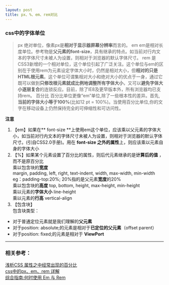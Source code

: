 ```yaml
---
layout: post
title: px、%、em、rem对比
---
```



### css中的字体单位  

>px  绝对单位，像素px是**相对于显示器屏幕分辨率**而言的。
>em  em是相对长度单位。参考物是**父元素的font-size**，具有继承的特点。如当前对行内文本的字体尺寸未被人为设置，则相对于浏览器的默认字体尺寸。
>rem  是CSS3新增的一个相对单位，这个单位引起了广泛关注。这个单位与em的区别在于使用rem为元素设定字体大小时，仍然是相对大小，但**相对的只是HTML根元素**。这个单位可谓集相对大小和绝对大小的优点于一身，通过它既可以做到**只修改根元素就成比例地调整所有字体大小**，又可以**避免字体大小逐层复合**的连锁反应。目前，除了IE8及更早版本外，所有浏览器均已支持rem。
>百分比  百分比单位更像“em”单位,除了一些根本性的差异。首先,**当前的字体大小等于100%**(比如12 pt = 100%)。当使用百分比单位,你的文字在移动设备上仍然保持完全的可伸缩性和可访问性。  

**注意**  
1. 【em】如果在** font-size **上使用em这个单位，应该乘以父元素的字体大小，如当前对行内文本的字体尺寸未被人为设置，则相对于浏览器的默认字体尺寸。(引自CSS2.0手册)。用在 **font-size 之外的属性**上，则应该乘以元素自身的字体大小  
2. 【%】如果某个元素设置了百分比的属性，则后代元素继承的是**计算后的值** ，而不是原百分比     
乘以包含块的**宽度**   
margin, padding, left, right, text-indent, width, max-width, min-width eg：padding-top:20%; 20%指的是父元素**宽度**的20%  
乘以包含块的**高度** top, bottom, height, max-height, min-height   
乘以元素的**字体大小** line-height    
乘以元素的**行高** vertical-align    
3. 【包含块】    
包含块类型：  

- 对于普通定位元素就是我们理解的**父元素**  
- 对于position: absolute;的元素是相对于**已定位的父元素**（offset parent）  
- 对于position: fixed;的元素是相对于 **ViewPort**  

***

### 相关参考：

[浅析CSS 属性之中经常出现的百分比](http://www.jb51.net/css/215785.html)  
[css中的px、em、rem 详解](http://www.mamicode.com/info-detail-655497.html)    
[综合指南:何时使用 Em 与 Rem](http://www.w3ctrain.com/2015/07/24/comprehensive-guide-when-to-use-em-vs-rem/)
